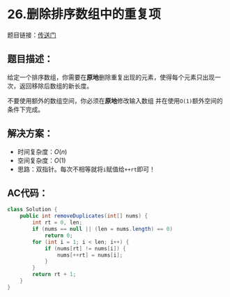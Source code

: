 # 26.删除排序数组中的重复项
题目链接：[传送门](https://leetcode-cn.com/problems/remove-duplicates-from-sorted-array/)

## 题目描述：
给定一个排序数组，你需要在**原地**删除重复出现的元素，使得每个元素只出现一次，返回移除后数组的新长度。

不要使用额外的数组空间，你必须在**原地**修改输入数组 并在使用`O(1)`额外空间的条件下完成。

## 解决方案：
- 时间复杂度：$O(n)$
- 空间复杂度：$O(1)$
- 思路：双指针。每次不相等就将`i`赋值给`++rt`即可！

## AC代码：
```java
class Solution {
	public int removeDuplicates(int[] nums) {
		int rt = 0, len;
		if (nums == null || (len = nums.length) == 0)
			return 0;
		for (int i = 1; i < len; i++) {
			if (nums[rt] != nums[i]) {
				nums[++rt] = nums[i];
			}
		}
		return rt + 1;
	}
}
```

